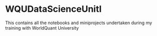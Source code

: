 # WQUDataScienceUnitI
This contains all the notebooks and miniprojects undertaken during my training with WorldQuant University
